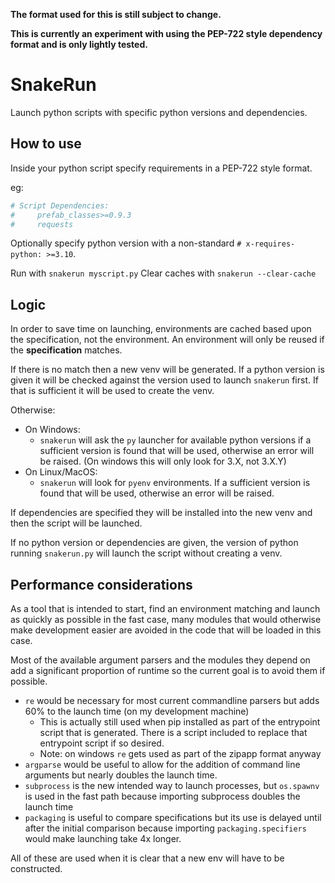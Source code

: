 **The format used for this is still subject to change.**

**This is currently an experiment with using the PEP-722 style dependency format and is only lightly tested.**

# SnakeRun #

Launch python scripts with specific python versions and dependencies.

## How to use ##

Inside your python script specify requirements in a PEP-722 style format.

eg:
```python
# Script Dependencies:
#     prefab_classes>=0.9.3
#     requests
```

Optionally specify python version with a non-standard `# x-requires-python: >=3.10`.

Run with `snakerun myscript.py`
Clear caches with `snakerun --clear-cache`

## Logic ##

In order to save time on launching, environments are cached based upon 
the specification, not the environment. An environment will only be 
reused if the **specification** matches.

If there is no match then a new venv will be generated. If a python
version is given it will be checked against the version used to launch
`snakerun` first. If that is sufficient it will be used to create the venv.

Otherwise:
* On Windows:
  * `snakerun` will ask the `py` launcher for available python versions
    if a sufficient version is found that will be used, otherwise an 
    error will be raised. (On windows this will only look for 3.X, not 3.X.Y)
* On Linux/MacOS:
  * `snakerun` will look for `pyenv` environments. If a sufficient version
    is found that will be used, otherwise an error will be raised.

If dependencies are specified they will be installed into the new venv and
then the script will be launched.

If no python version or dependencies are given, the version of python
running `snakerun.py` will launch the script without creating a venv.


## Performance considerations ##

As a tool that is intended to start, find an environment matching and launch
as quickly as possible in the fast case, many modules that would otherwise
make development easier are avoided in the code that will be loaded
in this case.

Most of the available argument parsers and the modules they depend on
add a significant proportion of runtime so the current goal is to avoid
them if possible.

* `re` would be necessary for most current commandline parsers but 
  adds 60% to the launch time (on my development machine)
  * This is actually still used when pip installed as part of the entrypoint
    script that is generated. There is a script included to replace that 
    entrypoint script if so desired.
  * Note: on windows `re` gets used as part of the zipapp format anyway
* `argparse` would be useful to allow for the addition of command line arguments
  but nearly doubles the launch time.
* `subprocess` is the new intended way to launch processes, but `os.spawnv`
  is used in the fast path because importing subprocess doubles the launch time
* `packaging` is useful to compare specifications but its use is delayed until
  after the initial comparison because importing `packaging.specifiers` would
  make launching take 4x longer.

All of these are used when it is clear that a new env will have to be constructed.
